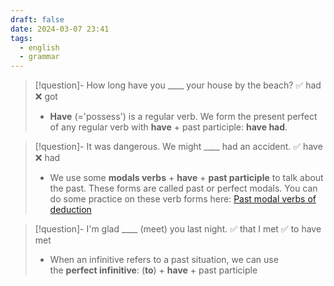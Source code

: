 ```yaml
---
draft: false
date: 2024-03-07 23:41
tags:
  - english
  - grammar
---
```


>[!question]- How long have you \____ your house by the beach?
>✅ had ❌ got
>- **Have** (='possess') is a regular verb. We form the present perfect of any regular verb with **have** + past participle: **have had**.

> [!question]- It was dangerous. We might \____ had an accident.
> ✅ have ❌ had
> - We use some **modals verbs** + **have** + **past participle** to talk about the past. These forms are called past or perfect modals. You can do some practice on these verb forms here: [Past modal verbs of deduction](https://test-english.com/grammar-points/b1-b2/past-modal-verbs/)

>[!question]- I'm glad \____ (meet) you last night.
>✅ that I met ✅ to have met
>- When an infinitive refers to a past situation, we can use the **perfect infinitive**: (**to**) + **have** + past participle


